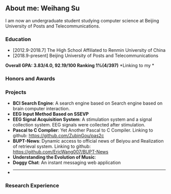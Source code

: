 ## About me: Weihang Su

I am now an undergraduate student studying computer science at Beijing University of Posts and Telecommunications.


### Education
- [2012.9-2018.7]   The High School Affiliated to Renmin University of China
- [2018.9-present]  Beijing University of Posts and Telecommunications

**Overall GPA: 3.83/4.0, 92.19/100  Ranking 1%(4/397)**
*Linking to my *


### Honors and Awards

### Projects
- **BCI Search Engine**: A search engine based on Search engine based on brain computer interaction.
- **EEG Input Method Based on SSEVP**
- **EEG Signal Acquisition System**: A stimulation system and a signal collection system. EEG signals were collected after stimulation. 
- **Pascal to C Complier**: Yet Another Pascal to C Compiler. Linking to github: https://github.com/ZubinGou/pas2c
- **BUPT-News**: Dynamic access to official news of Beiyou and Realization of retrieval system. Linking to github: https://github.com/EricWang007/BUPT-News
- **Understanding the Evolution of Music**: 
- **Doggy Chat**: An instant messaging web application
- ****


### Research Experience



